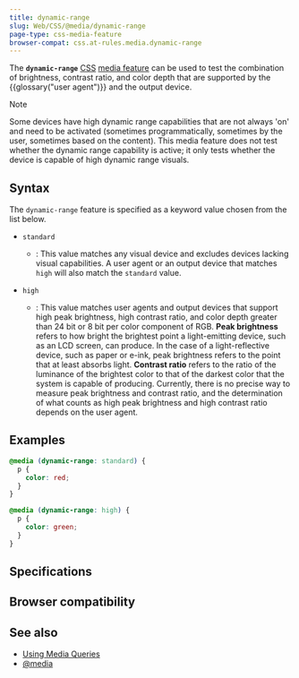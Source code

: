 ```yaml
---
title: dynamic-range
slug: Web/CSS/@media/dynamic-range
page-type: css-media-feature
browser-compat: css.at-rules.media.dynamic-range
---
```




The **`dynamic-range`** [CSS](/Web/CSS) [media feature](/Web/CSS/@media#media_features) can be used to test the combination of brightness, contrast ratio, and color depth that are supported by the {{glossary("user agent")}} and the output device.

> [!NOTE]
> Some devices have high dynamic range capabilities that are not always 'on' and need to be activated (sometimes programmatically, sometimes by the user, sometimes based on the content). This media feature does not test whether the dynamic range capability is active; it only tests whether the device is capable of high dynamic range visuals.

## Syntax

The `dynamic-range` feature is specified as a keyword value chosen from the list below.

- `standard`

  - : This value matches any visual device and excludes devices lacking visual capabilities. A user agent or an output device that matches `high` will also match the `standard` value.

- `high`
  - : This value matches user agents and output devices that support high peak brightness, high contrast ratio, and color depth greater than 24 bit or 8 bit per color component of RGB. **Peak brightness** refers to how bright the brightest point a light-emitting device, such as an LCD screen, can produce. In the case of a light-reflective device, such as paper or e-ink, peak brightness refers to the point that at least absorbs light. **Contrast ratio** refers to the ratio of the luminance of the brightest color to that of the darkest color that the system is capable of producing. Currently, there is no precise way to measure peak brightness and contrast ratio, and the determination of what counts as high peak brightness and high contrast ratio depends on the user agent.

## Examples

```css
@media (dynamic-range: standard) {
  p {
    color: red;
  }
}

@media (dynamic-range: high) {
  p {
    color: green;
  }
}
```

## Specifications



## Browser compatibility



## See also

- [Using Media Queries](/Web/CSS/CSS_media_queries/Using_media_queries)
- [@media](/Web/CSS/@media)
